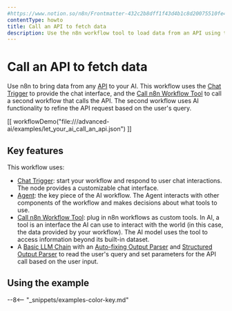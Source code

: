 ```yaml
---
#https://www.notion.so/n8n/Frontmatter-432c2b8dff1f43d4b1c8d20075510fe4
contentType: howto
title: Call an API to fetch data
description: Use the n8n workflow tool to load data from an API using the HTTP Request node into your AI workflow.
---
```


# Call an API to fetch data

Use n8n to bring data from any [API](/glossary.md#api) to your AI. This workflow uses the [Chat Trigger](/integrations/builtin/core-nodes/n8n-nodes-langchain.chattrigger/index.md) to provide the chat interface, and the [Call n8n Workflow Tool](/integrations/builtin/cluster-nodes/sub-nodes/n8n-nodes-langchain.toolworkflow.md) to call a second workflow that calls the API. The second workflow uses AI functionality to refine the API request based on the user's query.

[[ workflowDemo("file:///advanced-ai/examples/let_your_ai_call_an_api.json") ]]

## Key features

This workflow uses:

* [Chat Trigger](/integrations/builtin/core-nodes/n8n-nodes-langchain.chattrigger/index.md): start your workflow and respond to user chat interactions. The node provides a customizable chat interface.
* [Agent](/integrations/builtin/cluster-nodes/root-nodes/n8n-nodes-langchain.agent/index.md): the key piece of the AI workflow. The Agent interacts with other components of the workflow and makes decisions about what tools to use.
* [Call n8n Workflow Tool](/integrations/builtin/cluster-nodes/sub-nodes/n8n-nodes-langchain.toolworkflow.md): plug in n8n workflows as custom tools. In AI, a tool is an interface the AI can use to interact with the world (in this case, the data provided by your workflow). The AI model uses the tool to access information beyond its built-in dataset.
* A [Basic LLM Chain](/integrations/builtin/cluster-nodes/root-nodes/n8n-nodes-langchain.chainllm.md) with an [Auto-fixing Output Parser](/integrations/builtin/cluster-nodes/sub-nodes/n8n-nodes-langchain.outputparserautofixing.md) and [Structured Output Parser](/integrations/builtin/cluster-nodes/sub-nodes/n8n-nodes-langchain.outputparserstructured/index.md) to read the user's query and set parameters for the API call based on the user input.

## Using the example

--8<-- "_snippets/examples-color-key.md"
